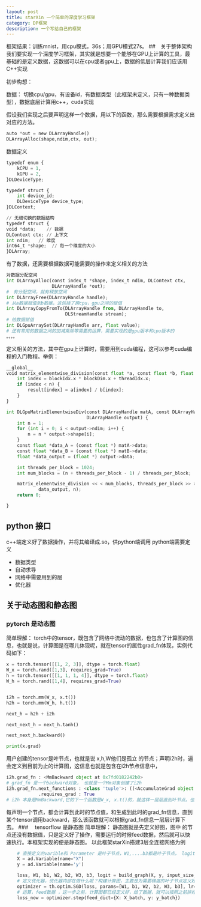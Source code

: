 ```yaml
---
layout: post
title: starXin 一个简单的深度学习框架
category: DP框架
description: 一个写给自己的框架
---
```


框架结果：训练mnist，用cpu模式，36s；用GPU模式27s。
##　关于整体架构
我们要实现一个深度学习框架，其实就是想要一个能够在GPU上计算的工具，最基础的是定义数据，这数据可以在cpu或者gpu上，数据的低层计算我们应该用C++实现

初步构想：

数据： 切换cpu/gpu，有设备id，有数据类型（此框架未定义，只有一种数据类型），数据底层计算用c++，cuda实现

假设我们实现之后要声明这样一个数据，用以下的函数，那么需要根据需求定义出对应的方法。
```python
auto *out = new DLArrayHandle()
DLArrayAlloc(shape,ndim,ctx, out);
```
数据定义
```python
typedef enum {
    kCPU = 1,
    kGPU = 2,
}DLDeviceType;

typedef struct {
    int device_id;
    DLDeviceType device_type;
}DLContext;

// 无缝切换的数据结构
typedef struct {
void *data;    // 数据
DLContext ctx; // 上下文
int ndim;   // 维度
int64_t *shape;  // 每一个维度的大小
}DLArray;
```
有了数据，还需要根据数据可能需要的操作来定义相关的方法
```python
对数据分配空间
int DLArrayAlloc(const index_t *shape, index_t ndim, DLContext ctx,
                 DLArrayHandle *out);
#　有分配空间，就有释放空间
int DLArrayFree(DLArrayHandle handle);
# 从a数据赋值到b数据，这包括了跨cpu，gpu之间的赋值
int DLArrayCopyFromTo(DLArrayHandle from, DLArrayHandle to,
                      DLStreamHandle stream); 
# 给数据赋值
int DLGpuArraySet(DLArrayHandle arr, float value);                         
# 还有常用的数据之间的加减乘除等需要的运算，需要实现的是gpu版本和cpu版本的
。。。。

```
定义相关的方法，其中在gpu上计算时，需要用到cuda编程，这可以参考cuda编程的入门教程。举例：
```python
__global__
void matrix_elementwise_division(const float *a, const float *b, float *result, int n) {
    int index = blockIdx.x * blockDim.x + threadIdx.x;
    if (index < n) {
        result[index] = a[index] / b[index];
    }
}

int DLGpuMatrixElementwiseDiv(const DLArrayHandle matA, const DLArrayHandle matB,
                              DLArrayHandle output) {
    int n = 1;
    for (int i = 0; i < output->ndim; i++) {
        n = n * output->shape[i];
    }
    const float *data_A = (const float *) matA->data;
    const float *data_B = (const float *) matB->data;
    float *data_output = (float *) output->data;

    int threads_per_block = 1024;
    int num_blocks = (n + threads_per_block - 1) / threads_per_block;

    matrix_elementwise_division << < num_blocks, threads_per_block >> > (data_A, data_B,
            data_output, n);
    return 0;

}
```
## python 接口
c++端定义好了数据操作，并将其编译成.so，供python端调用
python端需要定义
- 数据类型
- 自动求导
- 网络中需要用到的层
- 优化器


## 关于动态图和静态图

### pytorch 是动态图
简单理解：
torch中的tensor，既包含了网络中流动的数据，也包含了计算图的信息，也就是说，计算图是在哪儿体现呢，就在tensor的属性grad_fn体现，实例代码如下：
```python
x = torch.tensor([[1, 2, 3]], dtype = torch.float)
W_x = torch.rand([1,3], requires_grad=True)
h = torch.tensor([[1, 1, 1, 4]], dtype = torch.float)
W_h = torch.rand([1,4], requires_grad=True)


i2h = torch.mm(W_x, x.t())
h2h = torch.mm(W_h, h.t())

next_h = h2h + i2h

next_next_h = next_h.tanh()

next_next_h.backward()

print(x.grad)
```
用户创建的tensor是叶节点，也就是说 x,h,W他们是孤立 的节点；声明i2h时，遍会定义到目前为止的计算图，这信息也就是包含在i2h节点信息中，
```python
i2h.grad_fn : <MmBackward object at 0x7fd0182242b0>
# grad_fn 是一个backward对象， 也就是一个Mm对象创建了i2h
i2h.grad_fn.next_functions : <class 'tuple'>: ((<AccumulateGrad object at 0x7fd018224630>, 0), (None, 0))
            .requires_grad : True
# i2h 本身是MmBackward,它的下一个函数是W_x, x.t()的，就这样一层层直到叶节点。也就是AccumulateGrad 

```
每声明一个节点，都会计算到此时的节点值，和生成到此时的grad_fn信息，直到某个tensor调用backward，那么该函数就可以根据grad_fn信息一层层计算下去。
###　 tensorflow 是静态图
简单理解：
静态图就是先定义好图，图中 的节点还没有数据值，只是定义好了操作，需要运行的时候feed数据，然后就可以快速执行。本框架实现的便是静态图。
以此框架starXin搭建3层全连接网络为例
```python
    # 直接定义的varible和 Parameter 是叶子节点，W1,....b3都是叶子节点， logit是生成的节点    
    X = ad.Variable(name="X")
    y = ad.Variable(name='y')

    loss, W1, b1, W2, b2, W3, b3, logit = build_graph(X, y, input_size, hid_1_size, hid_2_size, output_size)
    # 定义优化器，优化器内部在做什么呢？构建计算图，主要是为需要梯度的叶子节点定义好计算图，这样就有了计算梯度的方式，
    optimizer = th.optim.SGD(loss, params=[W1, b1, W2, b2, W3, b3], lr=lr, use_gpu=use_gpu)
    # 运算，feed数据 ，这一步之前，计算图都已经定义好，给了数据，就可以按照之前排好的拓扑排序计算出答案，然后再根据优化策略，将需要更新梯度的节点变化即可。
    loss_now = optimizer.step(feed_dict={X: X_batch, y: y_batch})
    
```

